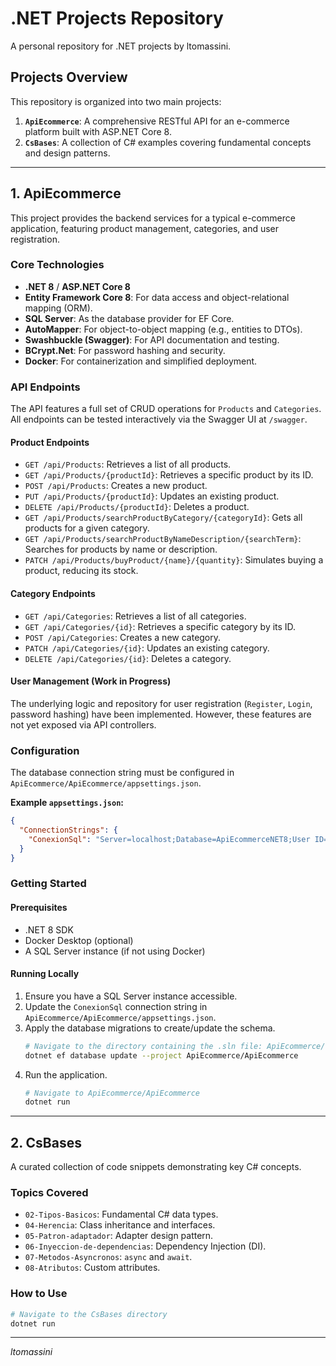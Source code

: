 # .NET Projects Repository

A personal repository for .NET projects by ltomassini.

## Projects Overview

This repository is organized into two main projects:

1.  **`ApiEcommerce`**: A comprehensive RESTful API for an e-commerce platform built with ASP.NET Core 8.
2.  **`CsBases`**: A collection of C# examples covering fundamental concepts and design patterns.

---

## 1. ApiEcommerce

This project provides the backend services for a typical e-commerce application, featuring product management, categories, and user registration.

### Core Technologies
*   **.NET 8** / **ASP.NET Core 8**
*   **Entity Framework Core 8**: For data access and object-relational mapping (ORM).
*   **SQL Server**: As the database provider for EF Core.
*   **AutoMapper**: For object-to-object mapping (e.g., entities to DTOs).
*   **Swashbuckle (Swagger)**: For API documentation and testing.
*   **BCrypt.Net**: For password hashing and security.
*   **Docker**: For containerization and simplified deployment.

### API Endpoints

The API features a full set of CRUD operations for `Products` and `Categories`. All endpoints can be tested interactively via the Swagger UI at `/swagger`.

#### Product Endpoints
*   `GET /api/Products`: Retrieves a list of all products.
*   `GET /api/Products/{productId}`: Retrieves a specific product by its ID.
*   `POST /api/Products`: Creates a new product.
*   `PUT /api/Products/{productId}`: Updates an existing product.
*   `DELETE /api/Products/{productId}`: Deletes a product.
*   `GET /api/Products/searchProductByCategory/{categoryId}`: Gets all products for a given category.
*   `GET /api/Products/searchProductByNameDescription/{searchTerm}`: Searches for products by name or description.
*   `PATCH /api/Products/buyProduct/{name}/{quantity}`: Simulates buying a product, reducing its stock.

#### Category Endpoints
*   `GET /api/Categories`: Retrieves a list of all categories.
*   `GET /api/Categories/{id}`: Retrieves a specific category by its ID.
*   `POST /api/Categories`: Creates a new category.
*   `PATCH /api/Categories/{id}`: Updates an existing category.
*   `DELETE /api/Categories/{id}`: Deletes a category.

#### User Management (Work in Progress)
The underlying logic and repository for user registration (`Register`, `Login`, password hashing) have been implemented. However, these features are not yet exposed via API controllers.

### Configuration

The database connection string must be configured in `ApiEcommerce/ApiEcommerce/appsettings.json`.

**Example `appsettings.json`:**
```json
{
  "ConnectionStrings": {
    "ConexionSql": "Server=localhost;Database=ApiEcommerceNET8;User ID=SA;Password=MyStrongPass123;TrustServerCertificate=true;MultipleActiveResultSets=true"
  }
}
```

### Getting Started

#### Prerequisites
*   .NET 8 SDK
*   Docker Desktop (optional)
*   A SQL Server instance (if not using Docker)

#### Running Locally
1.  Ensure you have a SQL Server instance accessible.
2.  Update the `ConexionSql` connection string in `ApiEcommerce/ApiEcommerce/appsettings.json`.
3.  Apply the database migrations to create/update the schema.
    ```bash
    # Navigate to the directory containing the .sln file: ApiEcommerce/
    dotnet ef database update --project ApiEcommerce/ApiEcommerce
    ```
4.  Run the application.
    ```bash
    # Navigate to ApiEcommerce/ApiEcommerce
    dotnet run
    ```

---

## 2. CsBases

A curated collection of code snippets demonstrating key C# concepts.

### Topics Covered
*   `02-Tipos-Basicos`: Fundamental C# data types.
*   `04-Herencia`: Class inheritance and interfaces.
*   `05-Patron-adaptador`: Adapter design pattern.
*   `06-Inyeccion-de-dependencias`: Dependency Injection (DI).
*   `07-Metodos-Asyncronos`: `async` and `await`.
*   `08-Atributos`: Custom attributes.

### How to Use
```bash
# Navigate to the CsBases directory
dotnet run
```

---
*ltomassini*